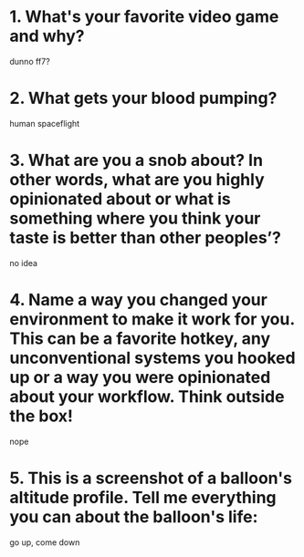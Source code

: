 # 1. What's your favorite video game and why?
dunno ff7?

# 2. What gets your blood pumping?
human spaceflight

# 3. What are you a snob about? In other words, what are you highly opinionated about or what is something where you think your taste is better than other peoples’?
no idea

# 4. Name a way you changed your environment to make it work for you. This can be a favorite hotkey, any unconventional systems you hooked up or a way you were opinionated about your workflow. Think outside the box!
nope

# 5. This is a screenshot of a balloon's altitude profile. Tell me everything you can about the balloon's life:
go up, come down

